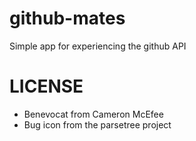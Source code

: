 github-mates
============

Simple app for experiencing the github API


LICENSE
==========

* Benevocat from Cameron McEfee
* Bug icon from the parsetree project

